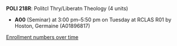**POLI 218R**: Politcl Thry/Liberatn Theology (4 units)

- **A00** (Seminar) at 3:00 pm–5:50 pm on Tuesday at RCLAS R01 by Hoston, Germaine (A01896817)

[Enrollment numbers over time](./POLI218R.tsv)
